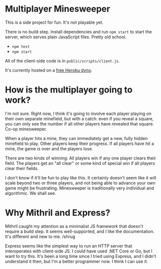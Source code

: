 # Multiplayer Minesweeper

This is a side project for fun. It's not playable yet.

There is no build step. Install dependencies and run `npm start` to start the server, which serves plain JavaScript files. Pretty old school.

* `npm test`
* `npm start`

All of the client-side code is in `public/scripts/client.js`.

It's currently hosted on a [free Heroku dyno](https://aqueous-atoll-41713.herokuapp.com/).

# How is the multiplayer going to work?

I'm not sure. Right now, I think it's going to involve each player playing on their own separate
minefield, but with a catch: even if you reveal a square, you can only see the number if all
other players have revealed that square. Co-op minesweeper.

When a player hits a mine, they can immediately get a new, fully hidden minefield to play. 
Other players keep their progress. If all players have hit a mine, the game is over and 
the players lose.

There are two kinds of winning: All players win if any one player clears their field.
The players get an "all clear" or some kind of special win if all players clear their fields.

I don't know if it'll be fun to play like this. It certainly doesn't seem like it will scale beyond
two or three players, and not being able to advance your own game might be frustrating. Minesweeper
is traditionally very individual and algorithmic. We shall see.

# Why Mithril and Express?

Mithril caught my attention as a minimalist JS framework that doesn't require a build step.
It seems well-supported, and I like the documentation. It's different and new to me. /shrug

Express seems like the simplest way to run an HTTP server that interoperates with client-side JS.
I could have used .NET Core or Go, but I want to try this. It's been a long time since I tried
using Express, and I didn't understand it then, but I'm a better programmer now. I think I can use it.
